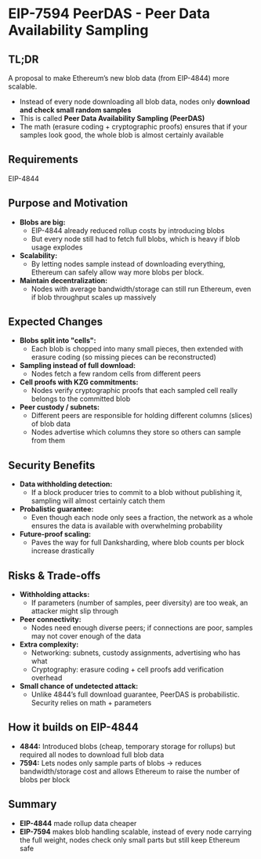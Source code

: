 # EIP-7594 PeerDAS - Peer Data Availability Sampling

## TL;DR

A proposal to make Ethereum’s new blob data (from EIP-4844) more scalable.

- Instead of every node downloading all blob data, nodes only **download and check small random samples**
- This is called **Peer Data Availability Sampling (PeerDAS)**
- The math (erasure coding + cryptographic proofs) ensures that if your samples look good, the whole blob is almost certainly available

## Requirements

EIP-4844

## Purpose and Motivation

- **Blobs are big:**
  - EIP-4844 already reduced rollup costs by introducing blobs
  - But every node still had to fetch full blobs, which is heavy if blob usage explodes
- **Scalability:**
  - By letting nodes sample instead of downloading everything, Ethereum can safely allow way more blobs per block.
- **Maintain decentralization:**
  - Nodes with average bandwidth/storage can still run Ethereum, even if blob throughput scales up massively

## Expected Changes

- **Blobs split into "cells":**
  - Each blob is chopped into many small pieces, then extended with erasure coding (so missing pieces can be reconstructed)
- **Sampling instead of full download:**
  - Nodes fetch a few random cells from different peers
- **Cell proofs with KZG commitments:**
  - Nodes verify cryptographic proofs that each sampled cell really belongs to the committed blob
- **Peer custody / subnets:**
  - Different peers are responsible for holding different columns (slices) of blob data
  - Nodes advertise which columns they store so others can sample from them

## Security Benefits

- **Data withholding detection:**
  - If a block producer tries to commit to a blob without publishing it, sampling will almost certainly catch them
- **Probalistic guarantee:**
  - Even though each node only sees a fraction, the network as a whole ensures the data is available with overwhelming probability
- **Future-proof scaling:**
  - Paves the way for full Danksharding, where blob counts per block increase drastically

## Risks & Trade-offs

- **Withholding attacks:**
  - If parameters (number of samples, peer diversity) are too weak, an attacker might slip through
- **Peer connectivity:**
  - Nodes need enough diverse peers; if connections are poor, samples may not cover enough of the data
- **Extra complexity:**
  - Networking: subnets, custody assignments, advertising who has what
  - Cryptography: erasure coding + cell proofs add verification overhead
- **Small chance of undetected attack:**
  - Unlike 4844’s full download guarantee, PeerDAS is probabilistic. Security relies on math + parameters

## How it builds on EIP-4844

- **4844:** Introduced blobs (cheap, temporary storage for rollups) but required all nodes to download full blob data
- **7594:** Lets nodes only sample parts of blobs → reduces bandwidth/storage cost and allows Ethereum to raise the number of blobs per block

## Summary

- **EIP-4844** made rollup data cheaper
- **EIP-7594** makes blob handling scalable, instead of every node carrying the full weight, nodes check only small parts but still keep Ethereum safe
